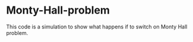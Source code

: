 # Monty-Hall-problem
This code is a simulation to show what happens if to switch on Monty Hall problem.

